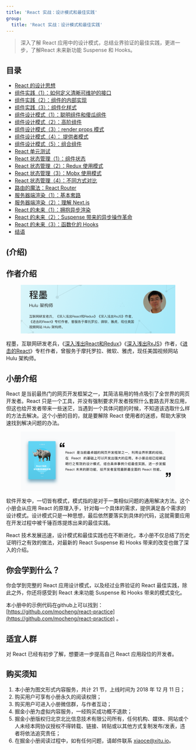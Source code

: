 ```yaml
---
title: 'React 实战：设计模式和最佳实践'
group:
  title: 'React 实战：设计模式和最佳实践'
---
```


> 深入了解 React 应用中的设计模式，总结业界验证的最佳实践，更进一步，了解React 未来新功能 Suspense 和 Hooks。

## 目录

- [React 的设计思想](./s_76195.md)
- [组件实践（1）：如何定义清晰可维护的接口](./s_76208.md)
- [组件实践（2）：组件的内部实现](./s_76210.md)
- [组件实践（3）：组件化样式](./s_76211.md)
- [组件设计模式（1）：聪明组件和傻瓜组件](./s_76212.md)
- [组件设计模式（2）：高阶组件](./s_76213.md)
- [组件设计模式（3）：render props 模式](./s_76301.md)
- [组件设计模式（4）： 提供者模式](./s_76302.md)
- [组件设计模式（5）：组合组件](./s_76514.md)
- [React 单元测试](./s_76515.md)
- [React 状态管理（1）：组件状态](./s_76516.md)
- [React 状态管理（2）：Redux 使用模式](./s_76517.md)
- [React 状态管理（3）：Mobx  使用模式](./s_76518.md)
- [React 状态管理（4）：不同方式对比](./s_76519.md)
- [路由的魔法：React Router](./s_76520.md)
- [服务器端渲染（1）：基本套路](./s_76521.md)
- [服务器端渲染（2）：理解 Next.js](./s_76522.md)
- [React 的未来（1）：拥抱异步渲染](./s_76523.md)
- [React 的未来（2）：Suspense 带来的异步操作革命](./s_76524.md)
- [React 的未来（3）：函数化的 Hooks](./s_76527.md)
- [结语](./s_76585.md)

## (介绍)


## 作者介绍

<figure><img src="./_assets/img_1609449764101.png" /><figcaption></figcaption></figure>

程墨，互联网研发老兵，《[深入浅出React和Redux](https://item.jd.com/12073933.html)》《[深入浅出RxJS](https://item.jd.com/12336101.html)》作者，《[进击的React](https://zhuanlan.zhihu.com/advancing-react)》专栏作者，曾服务于摩托罗拉、微软、雅虎，现任美国视频网站 Hulu 架构师。

## 小册介绍

React 是当前最热门的网页开发框架之一，其简洁易用的特点吸引了全世界的网页开发者。React 只是一个工具，并没有强制要求开发者按照什么套路去开发应用，但这也给开发者带来一些迷茫，当遇到一个具体问题的时候，不知道该选取什么样的方法去解决。这个小册的目的，就是要解除 React 使用者的迷惑，帮助大家快速找到解决问题的办法。

<figure><img src="./_assets/img_1609449764198.png" /><figcaption></figcaption></figure>

软件开发中，一切皆有模式，模式指的是对于一类相似问题的通用解决方法。这个小册会从应用 React 的原理入手，针对每一个具体的需求，提供满足各个需求的设计模式。设计模式只是一种思想，最后依然要落实到具体的代码，这就需要应用在开发过程中被千锤百炼提炼出来的最佳实践。

React 技术发展迅速，设计模式和最佳实践也在不断进化，本小册不仅总结了历史证明行之有效的做法，对最新的 React Suspense 和 Hooks 带来的改变也做了深入的介绍。

## 你会学到什么？

你会学到完整的 React 应用设计模式，以及经过业界验证的 React 最佳实践，除此之外，你还将感受到 React 未来功能 Suspense 和 Hooks 带来的模式变化。

本小册中的示例代码在github上可以找到： [https://github.com/mocheng/react-practice](https://github.com/mocheng/react-practice) 。

## 适宜人群

对 React 已经有初步了解，想要进一步提高自己 React 应用段位的开发者。

## 购买须知

1. 本小册为图文形式内容服务，共计 21 节，上线时间为 2018 年 12 月 11 日；
2. 购买用户可享有小册永久的阅读权限；
3. 购买用户可进入小册微信群，与作者互动；
4. 掘金小册为虚拟内容服务，一经购买成功概不退款；
5. 掘金小册版权归北京北比信息技术有限公司所有，任何机构、媒体、网站或个人未经本网协议授权不得转载、链接、转贴或以其他方式复制发布/发表，违者将依法追究责任；
6. 在掘金小册阅读过程中，如有任何问题，请邮件联系 [xiaoce@xitu.io](mailto:xiaoce@xitu.io)。

        